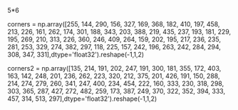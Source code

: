 5*6

corners = np.array([255, 144, 290, 156, 327, 169, 368, 182, 410, 197, 458, 213, 226, 161, 262, 174, 301, 188, 343, 203, 388, 219, 435, 237, 193, 181, 229, 195, 269, 210, 313, 226, 360, 246, 409, 264, 159, 202, 195, 217, 236, 235, 281, 253, 329, 274, 382, 297, 118, 225, 157, 242, 196, 263, 242, 284, 294, 308, 347, 331],dtype='float32').reshape(-1,1,2)

corners2 = np.array([135, 214, 191, 202, 247, 191, 300, 181, 355, 172, 403, 163, 142, 248, 201, 236, 262, 223, 320, 212, 375, 201, 426, 191, 150, 288, 214, 274, 279, 260, 341, 247, 400, 234, 454, 222, 160, 333, 230, 318, 298, 303, 365, 287, 427, 272, 482, 259, 173, 387, 249, 370, 322, 352, 394, 333, 457, 314, 513, 297],dtype='float32').reshape(-1,1,2)
